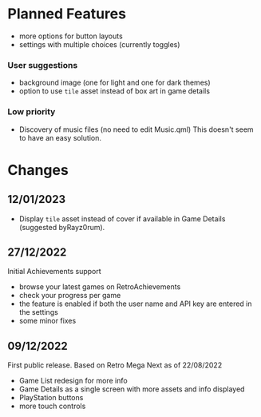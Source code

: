 # Planned Features
- more options for button layouts 
- settings with multiple choices (currently toggles)

### User suggestions
 - background image (one for light and one for dark themes)
 - option to use `tile` asset instead of box art in game details

### Low priority
 - Discovery of music files (no need to edit Music.qml)
    This doesn't seem to have an easy solution.
 
# Changes

## 12/01/2023
- Display `tile` asset instead of cover if available in Game Details
  (suggested byRayz0rum).

## 27/12/2022
Initial Achievements support
- browse your latest games on RetroAchievements
- check your progress per game
- the feature is enabled if both the user name and API key are entered in the settings
- some minor fixes

## 09/12/2022
First public release. Based on Retro Mega Next as of 22/08/2022
- Game List redesign for more info
- Game Details as a single screen with more assets and info displayed
- PlayStation buttons
- more touch controls

